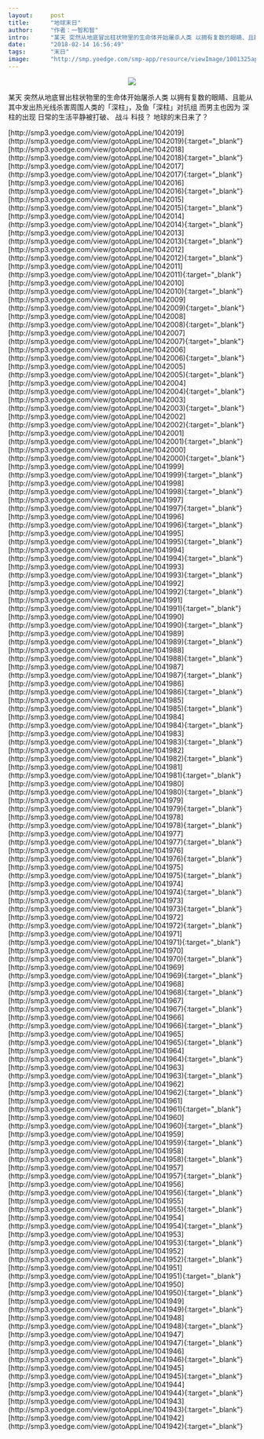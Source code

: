 ```yaml
---
layout:     post
title:      "地球末日"
author:     "作者：一智和智"
intro:      "某天 突然从地底冒出柱状物里的生命体开始屠杀人类 以拥有复数的眼睛、且能从其中发出热光线杀害周围人类的「深柱」，及鱼「深柱」对抗组 而男主也因为 深柱的出现 日常的生活平静被打破、 战斗 科技？ 地球的末日来了？"
date:       "2018-02-14 16:56:49"
tags:       "末日"
image:      "http://smp.yoedge.com/smp-app/resource/viewImage/1001325appline.png"
---
```

<div style="text-align: center">
<p><img src="http://smp.yoedge.com/smp-app/resource/viewImage/1001325appline.png"/></p>
</div>
<p class="post-meta">
<span>某天 突然从地底冒出柱状物里的生命体开始屠杀人类 以拥有复数的眼睛、且能从其中发出热光线杀害周围人类的「深柱」，及鱼「深柱」对抗组 而男主也因为 深柱的出现 日常的生活平静被打破、 战斗 科技？ 地球的末日来了？</span>
</p>
[http://smp3.yoedge.com/view/gotoAppLine/1042019](http://smp3.yoedge.com/view/gotoAppLine/1042019){:target="_blank"}
[http://smp3.yoedge.com/view/gotoAppLine/1042018](http://smp3.yoedge.com/view/gotoAppLine/1042018){:target="_blank"}
[http://smp3.yoedge.com/view/gotoAppLine/1042017](http://smp3.yoedge.com/view/gotoAppLine/1042017){:target="_blank"}
[http://smp3.yoedge.com/view/gotoAppLine/1042016](http://smp3.yoedge.com/view/gotoAppLine/1042016){:target="_blank"}
[http://smp3.yoedge.com/view/gotoAppLine/1042015](http://smp3.yoedge.com/view/gotoAppLine/1042015){:target="_blank"}
[http://smp3.yoedge.com/view/gotoAppLine/1042014](http://smp3.yoedge.com/view/gotoAppLine/1042014){:target="_blank"}
[http://smp3.yoedge.com/view/gotoAppLine/1042013](http://smp3.yoedge.com/view/gotoAppLine/1042013){:target="_blank"}
[http://smp3.yoedge.com/view/gotoAppLine/1042012](http://smp3.yoedge.com/view/gotoAppLine/1042012){:target="_blank"}
[http://smp3.yoedge.com/view/gotoAppLine/1042011](http://smp3.yoedge.com/view/gotoAppLine/1042011){:target="_blank"}
[http://smp3.yoedge.com/view/gotoAppLine/1042010](http://smp3.yoedge.com/view/gotoAppLine/1042010){:target="_blank"}
[http://smp3.yoedge.com/view/gotoAppLine/1042009](http://smp3.yoedge.com/view/gotoAppLine/1042009){:target="_blank"}
[http://smp3.yoedge.com/view/gotoAppLine/1042008](http://smp3.yoedge.com/view/gotoAppLine/1042008){:target="_blank"}
[http://smp3.yoedge.com/view/gotoAppLine/1042007](http://smp3.yoedge.com/view/gotoAppLine/1042007){:target="_blank"}
[http://smp3.yoedge.com/view/gotoAppLine/1042006](http://smp3.yoedge.com/view/gotoAppLine/1042006){:target="_blank"}
[http://smp3.yoedge.com/view/gotoAppLine/1042005](http://smp3.yoedge.com/view/gotoAppLine/1042005){:target="_blank"}
[http://smp3.yoedge.com/view/gotoAppLine/1042004](http://smp3.yoedge.com/view/gotoAppLine/1042004){:target="_blank"}
[http://smp3.yoedge.com/view/gotoAppLine/1042003](http://smp3.yoedge.com/view/gotoAppLine/1042003){:target="_blank"}
[http://smp3.yoedge.com/view/gotoAppLine/1042002](http://smp3.yoedge.com/view/gotoAppLine/1042002){:target="_blank"}
[http://smp3.yoedge.com/view/gotoAppLine/1042001](http://smp3.yoedge.com/view/gotoAppLine/1042001){:target="_blank"}
[http://smp3.yoedge.com/view/gotoAppLine/1042000](http://smp3.yoedge.com/view/gotoAppLine/1042000){:target="_blank"}
[http://smp3.yoedge.com/view/gotoAppLine/1041999](http://smp3.yoedge.com/view/gotoAppLine/1041999){:target="_blank"}
[http://smp3.yoedge.com/view/gotoAppLine/1041998](http://smp3.yoedge.com/view/gotoAppLine/1041998){:target="_blank"}
[http://smp3.yoedge.com/view/gotoAppLine/1041997](http://smp3.yoedge.com/view/gotoAppLine/1041997){:target="_blank"}
[http://smp3.yoedge.com/view/gotoAppLine/1041996](http://smp3.yoedge.com/view/gotoAppLine/1041996){:target="_blank"}
[http://smp3.yoedge.com/view/gotoAppLine/1041995](http://smp3.yoedge.com/view/gotoAppLine/1041995){:target="_blank"}
[http://smp3.yoedge.com/view/gotoAppLine/1041994](http://smp3.yoedge.com/view/gotoAppLine/1041994){:target="_blank"}
[http://smp3.yoedge.com/view/gotoAppLine/1041993](http://smp3.yoedge.com/view/gotoAppLine/1041993){:target="_blank"}
[http://smp3.yoedge.com/view/gotoAppLine/1041992](http://smp3.yoedge.com/view/gotoAppLine/1041992){:target="_blank"}
[http://smp3.yoedge.com/view/gotoAppLine/1041991](http://smp3.yoedge.com/view/gotoAppLine/1041991){:target="_blank"}
[http://smp3.yoedge.com/view/gotoAppLine/1041990](http://smp3.yoedge.com/view/gotoAppLine/1041990){:target="_blank"}
[http://smp3.yoedge.com/view/gotoAppLine/1041989](http://smp3.yoedge.com/view/gotoAppLine/1041989){:target="_blank"}
[http://smp3.yoedge.com/view/gotoAppLine/1041988](http://smp3.yoedge.com/view/gotoAppLine/1041988){:target="_blank"}
[http://smp3.yoedge.com/view/gotoAppLine/1041987](http://smp3.yoedge.com/view/gotoAppLine/1041987){:target="_blank"}
[http://smp3.yoedge.com/view/gotoAppLine/1041986](http://smp3.yoedge.com/view/gotoAppLine/1041986){:target="_blank"}
[http://smp3.yoedge.com/view/gotoAppLine/1041985](http://smp3.yoedge.com/view/gotoAppLine/1041985){:target="_blank"}
[http://smp3.yoedge.com/view/gotoAppLine/1041984](http://smp3.yoedge.com/view/gotoAppLine/1041984){:target="_blank"}
[http://smp3.yoedge.com/view/gotoAppLine/1041983](http://smp3.yoedge.com/view/gotoAppLine/1041983){:target="_blank"}
[http://smp3.yoedge.com/view/gotoAppLine/1041982](http://smp3.yoedge.com/view/gotoAppLine/1041982){:target="_blank"}
[http://smp3.yoedge.com/view/gotoAppLine/1041981](http://smp3.yoedge.com/view/gotoAppLine/1041981){:target="_blank"}
[http://smp3.yoedge.com/view/gotoAppLine/1041980](http://smp3.yoedge.com/view/gotoAppLine/1041980){:target="_blank"}
[http://smp3.yoedge.com/view/gotoAppLine/1041979](http://smp3.yoedge.com/view/gotoAppLine/1041979){:target="_blank"}
[http://smp3.yoedge.com/view/gotoAppLine/1041978](http://smp3.yoedge.com/view/gotoAppLine/1041978){:target="_blank"}
[http://smp3.yoedge.com/view/gotoAppLine/1041977](http://smp3.yoedge.com/view/gotoAppLine/1041977){:target="_blank"}
[http://smp3.yoedge.com/view/gotoAppLine/1041976](http://smp3.yoedge.com/view/gotoAppLine/1041976){:target="_blank"}
[http://smp3.yoedge.com/view/gotoAppLine/1041975](http://smp3.yoedge.com/view/gotoAppLine/1041975){:target="_blank"}
[http://smp3.yoedge.com/view/gotoAppLine/1041974](http://smp3.yoedge.com/view/gotoAppLine/1041974){:target="_blank"}
[http://smp3.yoedge.com/view/gotoAppLine/1041973](http://smp3.yoedge.com/view/gotoAppLine/1041973){:target="_blank"}
[http://smp3.yoedge.com/view/gotoAppLine/1041972](http://smp3.yoedge.com/view/gotoAppLine/1041972){:target="_blank"}
[http://smp3.yoedge.com/view/gotoAppLine/1041971](http://smp3.yoedge.com/view/gotoAppLine/1041971){:target="_blank"}
[http://smp3.yoedge.com/view/gotoAppLine/1041970](http://smp3.yoedge.com/view/gotoAppLine/1041970){:target="_blank"}
[http://smp3.yoedge.com/view/gotoAppLine/1041969](http://smp3.yoedge.com/view/gotoAppLine/1041969){:target="_blank"}
[http://smp3.yoedge.com/view/gotoAppLine/1041968](http://smp3.yoedge.com/view/gotoAppLine/1041968){:target="_blank"}
[http://smp3.yoedge.com/view/gotoAppLine/1041967](http://smp3.yoedge.com/view/gotoAppLine/1041967){:target="_blank"}
[http://smp3.yoedge.com/view/gotoAppLine/1041966](http://smp3.yoedge.com/view/gotoAppLine/1041966){:target="_blank"}
[http://smp3.yoedge.com/view/gotoAppLine/1041965](http://smp3.yoedge.com/view/gotoAppLine/1041965){:target="_blank"}
[http://smp3.yoedge.com/view/gotoAppLine/1041964](http://smp3.yoedge.com/view/gotoAppLine/1041964){:target="_blank"}
[http://smp3.yoedge.com/view/gotoAppLine/1041963](http://smp3.yoedge.com/view/gotoAppLine/1041963){:target="_blank"}
[http://smp3.yoedge.com/view/gotoAppLine/1041962](http://smp3.yoedge.com/view/gotoAppLine/1041962){:target="_blank"}
[http://smp3.yoedge.com/view/gotoAppLine/1041961](http://smp3.yoedge.com/view/gotoAppLine/1041961){:target="_blank"}
[http://smp3.yoedge.com/view/gotoAppLine/1041960](http://smp3.yoedge.com/view/gotoAppLine/1041960){:target="_blank"}
[http://smp3.yoedge.com/view/gotoAppLine/1041959](http://smp3.yoedge.com/view/gotoAppLine/1041959){:target="_blank"}
[http://smp3.yoedge.com/view/gotoAppLine/1041958](http://smp3.yoedge.com/view/gotoAppLine/1041958){:target="_blank"}
[http://smp3.yoedge.com/view/gotoAppLine/1041957](http://smp3.yoedge.com/view/gotoAppLine/1041957){:target="_blank"}
[http://smp3.yoedge.com/view/gotoAppLine/1041956](http://smp3.yoedge.com/view/gotoAppLine/1041956){:target="_blank"}
[http://smp3.yoedge.com/view/gotoAppLine/1041955](http://smp3.yoedge.com/view/gotoAppLine/1041955){:target="_blank"}
[http://smp3.yoedge.com/view/gotoAppLine/1041954](http://smp3.yoedge.com/view/gotoAppLine/1041954){:target="_blank"}
[http://smp3.yoedge.com/view/gotoAppLine/1041953](http://smp3.yoedge.com/view/gotoAppLine/1041953){:target="_blank"}
[http://smp3.yoedge.com/view/gotoAppLine/1041952](http://smp3.yoedge.com/view/gotoAppLine/1041952){:target="_blank"}
[http://smp3.yoedge.com/view/gotoAppLine/1041951](http://smp3.yoedge.com/view/gotoAppLine/1041951){:target="_blank"}
[http://smp3.yoedge.com/view/gotoAppLine/1041950](http://smp3.yoedge.com/view/gotoAppLine/1041950){:target="_blank"}
[http://smp3.yoedge.com/view/gotoAppLine/1041949](http://smp3.yoedge.com/view/gotoAppLine/1041949){:target="_blank"}
[http://smp3.yoedge.com/view/gotoAppLine/1041948](http://smp3.yoedge.com/view/gotoAppLine/1041948){:target="_blank"}
[http://smp3.yoedge.com/view/gotoAppLine/1041947](http://smp3.yoedge.com/view/gotoAppLine/1041947){:target="_blank"}
[http://smp3.yoedge.com/view/gotoAppLine/1041946](http://smp3.yoedge.com/view/gotoAppLine/1041946){:target="_blank"}
[http://smp3.yoedge.com/view/gotoAppLine/1041945](http://smp3.yoedge.com/view/gotoAppLine/1041945){:target="_blank"}
[http://smp3.yoedge.com/view/gotoAppLine/1041944](http://smp3.yoedge.com/view/gotoAppLine/1041944){:target="_blank"}
[http://smp3.yoedge.com/view/gotoAppLine/1041943](http://smp3.yoedge.com/view/gotoAppLine/1041943){:target="_blank"}
[http://smp3.yoedge.com/view/gotoAppLine/1041942](http://smp3.yoedge.com/view/gotoAppLine/1041942){:target="_blank"}


